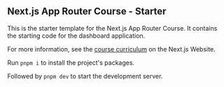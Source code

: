 ## Next.js App Router Course - Starter

This is the starter template for the Next.js App Router Course. It contains the starting code for the dashboard application.

For more information, see the [course curriculum](https://nextjs.org/learn) on the Next.js Website.

Run `pnpm i` to install the project's packages.

Followed by `pnpm dev` to start the development server.
